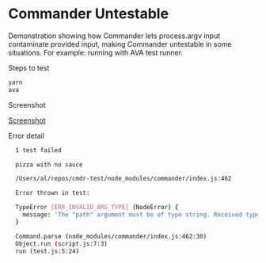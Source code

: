 # Commander Untestable

Demonstration showing how Commander lets process.argv input contaminate provided input, making Commander untestable in some situations. For example: running with AVA test runner.

Steps to test

```bash
yarn
ava
```

Screenshot

[Screenshot](https://i.imgur.com/yJzaJtm.png)

Error detail

```bash
  1 test failed

  pizza with no sauce

  /Users/al/repos/cmdr-test/node_modules/commander/index.js:462

  Error thrown in test:

  TypeError [ERR_INVALID_ARG_TYPE] (NodeError) {
    message: 'The "path" argument must be of type string. Received type object',
  }

  Command.parse (node_modules/commander/index.js:462:30)
  Object.run (script.js:7:3)
  run (test.js:5:24)
```
